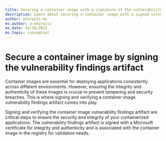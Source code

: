 ```yaml
---
title: Securing a container image with a signature of the vulnerability findings artifact
description: Learn about securing a container image with a signed vulnerability findings artifact.
author: ehorwitz-ms
ms.author: a-ehorwitz
ms.date: 03/16/2025
ms.topic: conceptual
---
```


# Secure a container image by signing the vulnerability findings artifact

Container images are essential for deploying applications consistently across different environments. However, ensuring the integrity and authenticity of these images is crucial to prevent tampering and security breaches. This is where signing and verifying a container image vulnerability findings artifact comes into play.

Signing and verifying the container image vulnerability findings artifact are critical steps to ensure the security and integrity of your containerized applications. The vulnerability findings artifact is signed with a Microsoft certificate for integrity and authenticity and is associated with the container image in the registry for validation needs.
